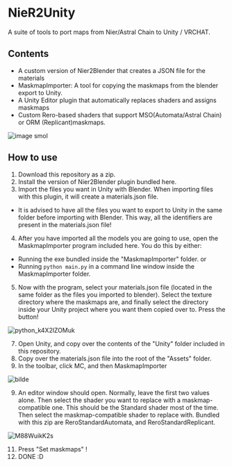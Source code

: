 # NieR2Unity
A suite of tools to port maps from Nier/Astral Chain to Unity / VRCHAT. 

## Contents

- A custom version of Nier2Blender that creates a JSON file for the materials
- MaskmapImporter: A tool for copying the maskmaps from the blender export to Unity.
- A Unity Editor plugin that automatically replaces shaders and assigns maskmaps
- Custom Rero-based shaders that support MSO(Automata/Astral Chain) or ORM (Replicant)maskmaps.

![image smol](https://user-images.githubusercontent.com/36818485/130872143-1e5cf304-6b4e-41c1-84c1-e388934536ba.png)

## How to use

1. Download this repository as a zip.
2.  Install the version of Nier2Blender plugin bundled here.
3. Import the files you want in Unity with Blender. When importing files with this plugin, it will create a materials.json file. 
- It is advised to have all the files you want to export to Unity in the same folder before importing with Blender. This way, all the identifiers are present in the materials.json file!
4. After you have imported all the models you are going to use, open the MaskmapImporter program included here. You do this by either:
- Running the exe bundled inside the "MaskmapImporter" folder.
or
- Running ```python main.py``` in a command line window inside the MaskmapImporter folder.
5. Now with the program, select your materials.json file (located in the same folder as the files you imported to blender). Select the texture directory where the maskmaps are, and finally select the directory inside your Unity project where you want them copied over to. Press the button!

![python_k4X2lZOMuk](https://user-images.githubusercontent.com/36818485/130873691-6b5d6474-e394-4598-a113-40ef4e0eab7e.png)


7. Open Unity, and copy over the contents of the "Unity" folder included in this repository.
8. Copy over the materials.json file into the root of the "Assets" folder.
9. In the toolbar, click MC, and then MaskmapImporter

![bilde](https://user-images.githubusercontent.com/36818485/130873243-291c3cd1-4abf-4d4b-9737-ff28b88733f2.png)

9. An editor window should open. Normally, leave the first two values alone. Then select the shader you want to replace with a maskmap-compatible one. This should be the Standard shader most of the time. Then select the maskmap-compatible shader to replace with. Bundled with this zip are ReroStandardAutomata, and ReroStandardReplicant.

![M88WuikK2s](https://user-images.githubusercontent.com/36818485/130873720-6134cda0-cb90-49cb-a8b5-b524fbf63810.png)

11. Press "Set maskmaps" ! 
12. DONE :D




